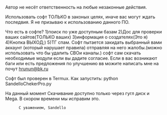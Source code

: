 Автор не несёт ответственность на любые незаконные действия.

Использовать софт ТОЛЬКО в законых целях, иначе вас могут ждать последвия. Я не призываю к использованию данного ПО.

Что есть в софте?
1)поиск по уже доступным базам
2)Дос для проверки ваших сайтов(ТОЛЬКО ваших)
3)информация о создателях(Это я)
4)Кнопка ВЫХОД;)
5)ТГ спам. Софт пытается закидать выбранный вами аккаунт (который нарушает правила) отправляя на него жалобы.(можно использовать что бы удалить СВОи каналы.)
софт сам скачать необходимые модули если вы дадите согласие.
Если в вас возникают баги или есть предложения по улучшению вв можите написать мне на почут hrunun@bk.ru

Софт был проверен в Termux.
Как запустить:
python SandelloChekerPro.py

На данный момент Скачивание доступно только через гугл диск и Mega. В скором времени мы исправим это.

          С уважением, Sandello

